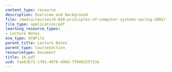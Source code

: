 ```yaml
---
content_type: resource
description: Overview and Background
file: /media/courses/6-826-principles-of-computer-systems-spring-2002/fae63b71c70146f8496d7f946255723a_16.pdf
file_type: application/pdf
learning_resource_types:
- Lecture Notes
ocw_type: OCWFile
parent_title: Lecture Notes
parent_type: CourseSection
resourcetype: Document
title: 16.pdf
uid: fae63b71-c701-46f8-496d-7f946255723a
---
```


